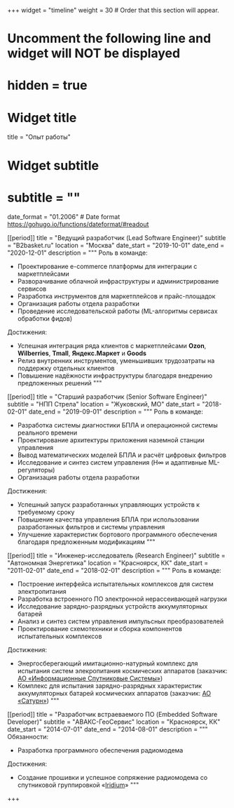 +++
widget = "timeline"
weight = 30  # Order that this section will appear.

# Uncomment the following line and widget will NOT be displayed
# hidden = true

# Widget title
title = "Опыт работы"
# Widget subtitle
# subtitle = ""

date_format = "01.2006" # Date format https://gohugo.io/functions/dateformat/#readout

[[period]]
  title = "Ведущий разработчик (Lead Software Engineer)"
  subtitle = "B2basket.ru"
  location = "Москва"
  date_start = "2019-10-01"
  date_end = "2020-12-01"
  description = """
  Роль в команде:
  - Проектирование e-commerce платформы для интеграции с маркетплейсами
  - Разворачивание облачной инфраструктуры и администрирование сервисов
  - Разработка инструментов для маркетплейсов и прайс-площадок
  - Организация работы отдела разработки
  - Проведение исследовательской работы (ML-алгоритмы сервисах обработки фидов)
  
  Достижения:
  - Успешная интеграция ряда клиентов с маркетплейсами **Ozon**, **Wilberries**, **Tmall**, **Яндекс.Маркет** и **Goods**
  - Релиз внутренних инструментов, уменьшивших трудозатраты на поддержку отдельных клиентов
  - Повышение надёжности инфраструктуры благодаря внедрению предложенных решений
  """

[[period]]
  title = "Старший разработчик (Senior Software Engineer)"
  subtitle = "НПП Стрела"
  location = "Жуковский, МО"
  date_start = "2018-02-01"
  date_end = "2019-09-01"
  description = """
  Роль в команде:
  - Разработка системы диагностики БПЛА и операционной системы реального времени
  - Проектирование архитектуры приложения наземной станции управления
  - Вывод математических моделей БПЛА и расчёт цифровых фильтров
  - Исследование и синтез систем управления (H∞ и адаптивные ML-регуляторы)
  - Организация работы отдела разработки

  Достижения:
  - Успешный запуск разработанных управляющих устройств к требуемому сроку
  - Повышение качества управления БПЛА при использовании разработанных фильтров и системы управления
  - Улучшение характеристик бортового программного обеспечения благодаря предложенным модификациям
  """

[[period]]
  title = "Инженер-исследователь (Research Engineer)"
  subtitle = "Автономная Энергетика"
  location = "Красноярск, КК"
  date_start = "2011-02-01"
  date_end = "2018-02-01"
  description = """
  Роль в команде:
  - Построение интерфейса испытательных комплексов для систем электропитания
  - Разработка встроенного ПО электронной нерассеивающей нагрузки
  - Исследование зарядно-разрядных устройств аккумуляторных батарей
  - Анализ и синтез систем управления импульсных преобразователей
  - Проектирование схемотехники и сборка компонентов испытательных комплексов

  Достижения:
  - Энергосберегающий имитационно-натурный комплекс для испытания систем элекропитания космических аппаратов (заказчик: [АО «Информационные Спутниковые Системы»](http://www.iss-reshetnev.ru/index)) 
  - Комплекс для испытания зарядно-разрядных характеристик аккумуляторных батарей космических аппаратов (заказчик: [АО «Сатурн»](https://saturn-kuban.ru/))
  """

[[period]]
  title = "Разработчик встраеваемого ПО (Embedded Software Developer)"
  subtitle = "АВАКС-ГеоСервис"
  location = "Красноярск, КК"
  date_start = "2014-07-01"
  date_end = "2014-08-01"
  description = """
  Обязанности:
  - Разработка программного обеспечения радиомодема

  Достижения:
  - Создание прошивки и успешное сопряжение радиомодема со спутниковой группировкой «[Iridium](https://www.iridium.com/)»
  """
  
+++
